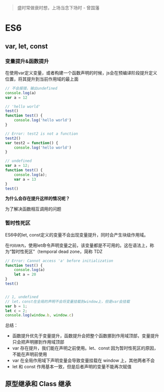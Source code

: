 > 盛时常做衰时想，上场当念下场时 - 曾国藩

# ES6

## var, let, const

### 变量提升&函数提升
在使用var定义变量，或者构建一个函数声明的时候，js会在预编译阶段提升定义位置，将其提升到当前作用域的最上面
```js
// 不会报错，输出undefined
console.log(a)
var a = 12

// 'hello world'
test()
function test() {
    console.log('hello world')
}

// Error: test2 is not a function
test2()
var test2 = function() {
    console.log('hello world')
}

// undefined
var a = 12;
function test() {
    console.log(a);
    var a = 13
}
test()
```

**为什么会存在提升这样的情况呢？** 

为了解决函数相互调用的问题

### 暂时性死区

ES6中的let, const定义的变量不会出现变量提升，同时会产生块级作用域。

在`代码块内`，使用let命令声明变量之前，该变量都是不可用的。这在语法上，称为“暂时性死区”（temporal dead zone，简称 TDZ

```js
// Error: Cannot access 'a' before initialization
function test() {
    console.log(a)
    let a = 20
}
test()


// 1, undefined
// let，const在全局的声明不会将变量挂载到window上，但是var会挂载
var b = 1;
let c = 2;
console.log(window.b, window.c)
```

总结：
- 函数提升优先于变量提升，函数提升会把整个函数挪到作用域顶部，变量提升只会把声明挪到作用域顶部
- var 存在提升，我们能在声明之前使用。let、const 因为暂时性死区的原因，不能在声明前使用
- var 在全局作用域下声明变量会导致变量挂载在 window 上，其他两者不会
- let 和 const 作用基本一致，但是后者声明的变量不能再次赋值


## 原型继承和 Class 继承

